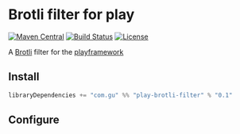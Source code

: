 # Brotli filter for play

[![Maven Central](https://maven-badges.herokuapp.com/maven-central/com.gu/play-brotli-filter_2.11/badge.svg)](https://maven-badges.herokuapp.com/maven-central/com.gu/play-brotli-filter_2.11) [![Build Status](https://travis-ci.org/guardian/play-brotli-filter.svg?branch=master)](https://travis-ci.org/guardian/play-brotli-filter) [![License](https://img.shields.io/:license-Apache%202.0-blue.svg)](http://www.apache.org/licenses/LICENSE-2.0)

A [Brotli](https://opensource.googleblog.com/2015/09/introducing-brotli-new-compression.html) filter for the [playframework](https://www.playframework.com/)


## Install

```scala
libraryDependencies += "com.gu" %% "play-brotli-filter" % "0.1"
```


## Configure

